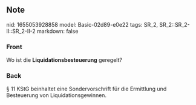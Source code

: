 ## Note
nid: 1655053928858
model: Basic-02d89-e0e22
tags: SR_2, SR_2::SR_2-II::SR_2-II-2
markdown: false

### Front
Wo ist die <b>Liquidationsbesteuerung</b> geregelt?

### Back
§ 11 KStG beinhaltet eine Sondervorschrift für die Ermittlung und Besteuerung von Liquidationsgewinnen.
